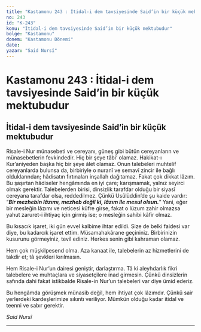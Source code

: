 ```yaml
---
title: "Kastamonu 243 : İtidal-i dem tavsiyesinde Said’in bir küçük mektubudur"
no: 243
id: "K-243"
konu: "İtidal-i dem tavsiyesinde Said’in bir küçük mektubudur"
bolge: "Kastamonu"
donem: "Kastamonu Dönemi"
date: 
yazar: "Said Nursî"
---
```


# Kastamonu 243 : İtidal-i dem tavsiyesinde Said’in bir küçük mektubudur

## İtidal-i dem tavsiyesinde Said’in bir küçük mektubudur

Risale-i Nur münasebeti ve cereyanı, güneş gibi bütün cereyanların ve münasebetlerin fevkindedir. Hiç bir şeye tâbi’ olamaz. Hakikat-ı Kur’aniyeden başka hiç bir şeye âlet olamaz. Onun talebeleri muhtelif cereyanlarda bulunsa da, birbiriyle o nuranî ve semavî zincir ile bağlı olduklarından; hâdisatın fırtınaları inşallah dağıtamaz. Fakat çok dikkat lâzım. Bu şaşırtan hâdiseler hengâmında en iyi çare; karışmamak, yalnız seyirci olmak gerektir. Talebelerden birisi, dinsizlik tarafdar olduğu bir siyasî cereyana tarafdar olsa, reddedilmez. Çünkü Usûlüddin’de şu kaide vardır: “***Bir mezhebin lâzımı, mezheb değil ki, lâzım ile mesul olsun.***” Yani, eğer bir mesleğin lâzımı ve neticesi küfre girse, fakat o lüzum zahir olmazsa yahut zaruret-i ihtiyaç için girmiş ise; o mesleğin sahibi kâfir olmaz.

Bu kısacık işaret, iki gün evvel kalbime ihtar edildi. Size de belki faidesi var diye, bu kadarcık işaret ettim. Müsamahakârane geçininiz. Birbirinizin kusurunu görmeyiniz, tevil ediniz. Herkes senin gibi kahraman olamaz.

Hem çok müşkilpesend olma. Aza kanaat ile, talebelerin az hizmetlerini de takdir et; tâ şevkleri kırılmasın.

Hem Risale-i Nur’un dairesi geniştir, darlaştırma. Tâ ki aleyhdarlık fikri talebelere ve muhtaçlara ve siyasetçilere inad girmesin. Çünkü dinsizlerin safında dahi fakat istikbalde Risale-in Nur’un talebeleri var diye ümid ederiz.

Bu hengâmda görüşmek münasib değil, hem ihtiyat çok lâzımdır. Çünkü sair yerlerdeki kardeşlerimize sıkıntı veriliyor. Mümkün olduğu kadar itidal ve teenni ve sabır gerektir.

*Said Nursî*

***
